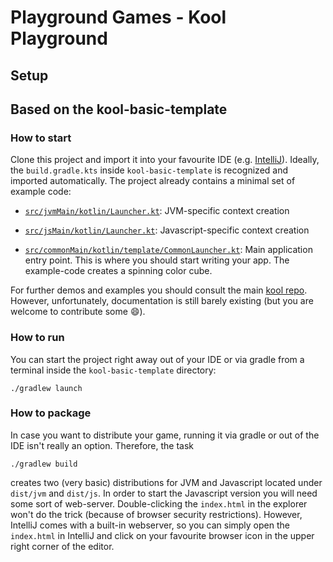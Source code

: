 # Playground Games - Kool Playground

## Setup



## Based on the kool-basic-template

### How to start

Clone this project and import it into your favourite IDE (e.g. [IntelliJ](https://www.jetbrains.com/idea/)). Ideally,
the `build.gradle.kts` inside `kool-basic-template` is recognized and imported automatically. The
project already contains a minimal set of example code:

- [`src/jvmMain/kotlin/Launcher.kt`](kool-basic-template/src/jvmMain/kotlin/Launcher.kt):
  JVM-specific context creation

- [`src/jsMain/kotlin/Launcher.kt`](kool-basic-template/src/jsMain/kotlin/Launcher.kt):
  Javascript-specific context creation

- [`src/commonMain/kotlin/template/CommonLauncher.kt`](kool-basic-template/src/commonMain/kotlin/template/CommonLauncher.kt):
  Main application entry point. This is where you should start writing your app. The example-code creates a spinning
  color cube.

For further demos and examples you should consult the main [kool repo](https://github.com/fabmax/kool). However,
unfortunately, documentation is still barely existing (but you are welcome to contribute some :smile:).

### How to run

You can start the project right away out of your IDE or via gradle from a terminal inside the `kool-basic-template`
directory:
```shell
./gradlew launch
```

### How to package

In case you want to distribute your game, running it via gradle or out of the IDE isn't really an option. Therefore,
the task
```shell
./gradlew build
```
creates two (very basic) distributions for JVM and Javascript located under `dist/jvm` and `dist/js`. In order to
start the Javascript version you will need some sort of web-server. Double-clicking the `index.html` in the explorer
won't do the trick (because of browser security restrictions). However, IntelliJ comes with a built-in webserver, so
you can simply open the `index.html` in IntelliJ and click on your favourite browser icon in the upper right corner of
the editor.